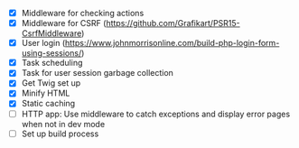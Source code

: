 - [x] Middleware for checking actions
- [x] Middleware for CSRF (https://github.com/Grafikart/PSR15-CsrfMiddleware)
- [x] User login (https://www.johnmorrisonline.com/build-php-login-form-using-sessions/)
- [x] Task scheduling
- [x] Task for user session garbage collection
- [x] Get Twig set up
- [x] Minify HTML
- [x] Static caching
- [ ] HTTP app: Use middleware to catch exceptions and display error pages when not in dev mode
- [ ] Set up build process
